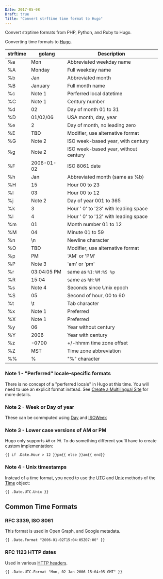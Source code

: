 ```yaml
---
Date: 2017-05-08
Draft: true
Title: "Convert strftime time format to Hugo"
---
```

Convert strptime formats from PHP, Python, and Ruby to Hugo.
<!--more-->


Converting time formats to [Hugo](https://gohugo.io/).

| strftime | golang     | Description |
|----------|------------|-------------|
| %a       | Mon        | Abbreviated weekday name|
| %A       | Monday     | Full weekday name  |
| %b       | Jan        | Abbreviated month |
| %B       | January    | Full month name |
| %c       | Note 1     | Perferred local datetime |
| %C       | Note 1     | Century number |
| %d       | 02         | Day of month 01 to 31 |
| %D       | 01/02/06   | USA month, day, year  |
| %e       | 2          | Day of month, no leading zero |
| %E       | TBD        | Modifier, use alternative format |
| %G       | Note 2     | ISO week-based year, with century |
| %g       | Note 2     | ISO week-based year, without century |
| %F       | 2006-01-02 | ISO 8061 date|
| %h       | Jan        | Abbreviated month (same as %b) |
| %H       | 15         | Hour 00 to 23 |
| %I       | 03         | Hour 00 to 12 |
| %j       | Note 2     | Day of year 001 to 365 |
| %k       | 3          | Hour ' 0' to '23' with leading space |
| %l       | 4          | Hour ' 0' to '12' with leading space |
| %m       | 01         | Month number 01 to 12 |
| %M       | 04         | Minute 01 to 59 |
| %n       | \n         | Newline character |
| %O       | TBD        | Modifier, use alternative format |
| %p       | PM         | 'AM' or 'PM' |
| %P       | Note 3     | 'am' or 'pm' |
| %r       | 03:04:05 PM | same as `%I:%M:%S %p` |
| %R       | 15:04      | same as `%H:%M` |
| %s       | Note 4     | Seconds since Unix epoch |
| %S       | 05         | Second of hour, 00 to 60 |
| %t       | \t         | Tab character |
| %x       | Note 1     | Preferred |
| %X       | Note 1     | Preferred |
| %y       | 06         | Year without century |
| %Y       | 2006       | Year with century |
| %z       | -0700      | +/-hhmm time zone offset |
| %Z       | MST        | Time zone abbreviation |
| %%       | %          | "%" character |

### Note 1 - "Perferred" locale-specific formats

There is no concept of a "perferred locale" in Hugo at this time.  You will need
to use an explicit format instead.  See [Create a Multilingual Site](https://gohugo.io/tutorials/create-a-multilingual-site/) for more details.

### Note 2 - Week or Day of year

These can be commputed using [Day](https://golang.org/pkg/time/#Time.Day) and [ISOWeek](https://golang.org/pkg/time/#Time.ISOWeek)

### Note 3 - Lower case versions of AM or PM

Hugo only supports `AM` or `PM`.  To do something different you'll have to create custom implementation:

```
{{ if .Date.Hour > 12 }}pm{{ else }}am{{ end}}
```

### Note 4 - Unix timestamps

Instead of a time format, you need to use the [UTC](https://golang.org/pkg/time/#Time.UTC) and [Unix](https://golang.org/pkg/time/#Time.Unix) methods of the [Time](https://golang.org/pkg/time/#Time) object:

```
{{ .Date.UTC.Unix }}
```

## Common Time Formats

### RFC 3339, ISO 8061

This format is used in Open Graph, and Google metadata.

```
{{ .Date.Format "2006-01-02T15:04:05Z07:00" }}
```

### RFC 1123 HTTP dates

Used in various [HTTP headers](https://www.w3.org/Protocols/rfc2616/rfc2616-sec3.html).

```
{{ .Date.UTC.Format "Mon, 02 Jan 2006 15:04:05 GMT" }}
```

